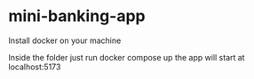 # mini-banking-app

Install docker on your machine

Inside the folder just run docker compose up the app will start at localhost:5173
